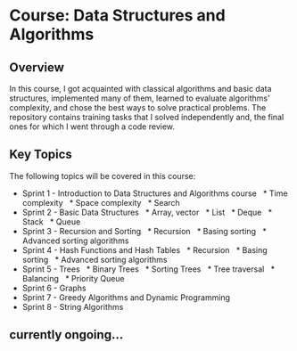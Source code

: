 # Course: Data Structures and Algorithms

## Overview

In this course, I got acquainted with classical algorithms and basic data structures, implemented many of them, learned to evaluate algorithms' complexity, and chose the best ways to solve practical problems.
The repository contains training tasks that I solved independently and, the final ones for which I went through a code review.

## Key Topics

The following topics will be covered in this course:

* Sprint 1 - Introduction to Data Structures and Algorithms course
  * Time complexity
  * Space complexity
  * Search
  
* Sprint 2 - Basic Data Structures
  * Array, vector
  * List
  * Deque
  * Stack
  * Queue
  
* Sprint 3 - Recursion and Sorting
  * Recursion
  * Basing sorting
  * Advanced sorting algorithms
  
* Sprint 4 - Hash Functions and Hash Tables
  * Recursion
  * Basing sorting
  * Advanced sorting algorithms
  
* Sprint 5 - Trees
  * Binary Trees
  * Sorting Trees
  * Tree traversal
  * Balancing
  * Priority Queue
  
* Sprint 6 - Graphs
* Sprint 7 - Greedy Algorithms and Dynamic Programming
* Sprint 8 - String Algorithms
  
##  currently ongoing...
